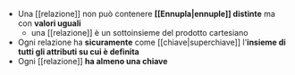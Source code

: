 - Una [[relazione]] non può contenere **[[Ennupla|ennuple]] distinte** ma con **valori uguali**
	- una [[relazione]] è un sottoinsieme del prodotto cartesiano
- Ogni relazione ha **sicuramente** come [[chiave|superchiave]] l'**insieme di tutti gli attributi su cui è definita**
-  Ogni [[relazione]] **ha almeno una chiave**
